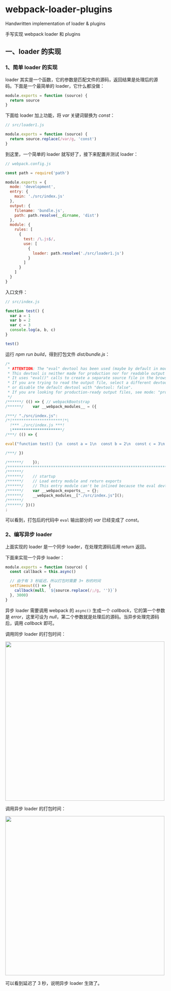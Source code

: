 # webpack-loader-plugins

Handwritten implementation of loader &amp; plugins

手写实现 webpack loader 和 plugins

## 一、loader 的实现

### 1、简单 loader 的实现

loader 其实是一个函数，它的参数是匹配文件的源码，返回结果是处理后的源码。下面是一个最简单的 loader，它什么都没做：

```js
module.exports = function (source) {
  return source
}
```

下面给 loader 加上功能，将 *var* 关键词替换为 *const*：

```js
// src/loader1.js

module.exports = function (source) {
  return source.replace(/var/g, 'const')
}
```

到这里，一个简单的 loader 就写好了，接下来配置并测试 loader：

```js
// webpack.config.js

const path = require('path')

module.exports = {
  mode: 'development',
  entry: {
    main: './src/index.js'
  },
  output: {
    filename: 'bundle.js',
    path: path.resolve(__dirname, 'dist')
  },
  module: {
    rules: [
      {
        test: /\.js$/,
        use: [
          {
            loader: path.resolve('./src/loader1.js')
          }
        ]
      }
    ]
  }
}
```

入口文件：

```js
// src/index.js

function test() {
  var a = 1
  var b = 2
  var c = 3
  console.log(a, b, c)
}

test()
```

运行 *npm run build*，得到打包文件 *dist/bundle.js*：

```js
/*
 * ATTENTION: The "eval" devtool has been used (maybe by default in mode: "development").
 * This devtool is neither made for production nor for readable output files.
 * It uses "eval()" calls to create a separate source file in the browser devtools.
 * If you are trying to read the output file, select a different devtool (https://webpack.js.org/configuration/devtool/)
 * or disable the default devtool with "devtool: false".
 * If you are looking for production-ready output files, see mode: "production" (https://webpack.js.org/configuration/mode/).
 */
/******/ (() => { // webpackBootstrap
/******/ 	var __webpack_modules__ = ({

/***/ "./src/index.js":
/*!**********************!*\
  !*** ./src/index.js ***!
  \**********************/
/***/ (() => {

eval("function test() {\n  const a = 1\n  const b = 2\n  const c = 3\n  console.log(a, b, c)\n}\n\ntest()\n\n\n//# sourceURL=webpack://webpack-loader-plugins/./src/index.js?");

/***/ })

/******/ 	});
/************************************************************************/
/******/ 	
/******/ 	// startup
/******/ 	// Load entry module and return exports
/******/ 	// This entry module can't be inlined because the eval devtool is used.
/******/ 	var __webpack_exports__ = {};
/******/ 	__webpack_modules__["./src/index.js"]();
/******/ 	
/******/ })()
;
```

可以看到，打包后的代码中 `eval` 输出部分的 *var* 已经变成了 *const*。

### 2、编写异步 loader

上面实现的 loader 是一个同步 loader，在处理完源码后用 return 返回。

下面来实现一个异步 loader：

```js
module.exports = function (source) {
  const callback = this.async()

  // 由于有 3 秒延迟，所以打包时需要 3+ 秒的时间
  setTimeout(() => {
    callback(null, `${source.replace(/;/g, '')}`)
  }, 3000)
}
```

异步 loader 需要调用 webpack 的 `async()` 生成一个 *callback*，它的第一个参数是 *error*，这里可设为 *null*，第二个参数就是处理后的源码。当异步处理完源码后，调用 *callback* 即可。

调用同步 loader 的打包时间：

<img src="http://tva1.sinaimg.cn/large/0068vjfvgy1gwoxmbdi7sj30qi0aqq6p.jpg" width="500" referrerPolicy="no-referrer" />

调用异步 loader 的打包时间：

<img src="http://tva1.sinaimg.cn/large/0068vjfvgy1gwoxdovkwhj30t40augpq.jpg" width="500" referrerPolicy="no-referrer" />

可以看到延迟了 3 秒，说明异步 loader 生效了。
